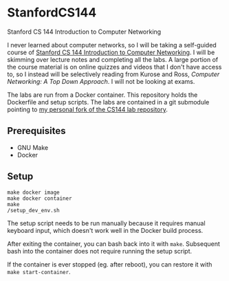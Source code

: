 # StanfordCS144
Stanford CS 144 Introduction to Computer Networking

I never learned about computer networks, so I will be taking a self-guided course of [Stanford CS 144 Introduction to Computer Networking](https://cs144.github.io/). I will be skimming over lecture notes and completing all the labs. A large portion of the course material is on online quizzes and videos that I don't have access to, so I instead will be selectively reading from Kurose and Ross, *Computer Networking: A Top Down Approach*. I will not be looking at exams.

The labs are run from a Docker container. This repository holds the Dockerfile and setup scripts. The labs are contained in a git submodule pointing to [my personal fork of the CS144 lab repository](https://github.com/caojoshua/StanfordCS144-sponge/).

## Prerequisites
* GNU Make
* Docker

## Setup
```
make docker image
make docker container
make
/setup_dev_env.sh
```
The setup script needs to be run manually because it requires manual keyboard input, which doesn't work well in the Docker build process.

After exiting the container, you can bash back into it with `make`. Subsequent bash into the container does not require running the setup script.

If the container is ever stopped (eg. after reboot), you can restore it with `make start-container`.
